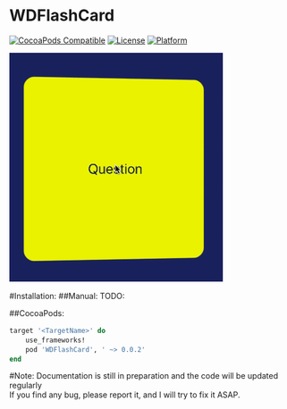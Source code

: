 # WDFlashCard
[![CocoaPods Compatible](https://img.shields.io/cocoapods/v/WDFlashCard.svg)](http://cocoapods.org/pods/WDFlashCard)
[![License](https://img.shields.io/cocoapods/l/WDFlashCard.svg?style=flat)](http://cocoapods.org/pods/WDFlashCard)
[![Platform](https://img.shields.io/cocoapods/p/WDFlashCard.svg?style=flat)](http://cocoapods.org/pods/WDFlashCard)

 ![GitHub Logo](/Resources/FlashCard.gif)

#Installation:
##Manual:
TODO:

##CocoaPods:
```Ruby
target '<TargetName>' do
    use_frameworks!
    pod 'WDFlashCard', ' ~> 0.0.2'
end
```

#Note:
Documentation is still in preparation and the code will be updated regularly
<br>If you find any bug, please report it, and I will try to fix it ASAP.
